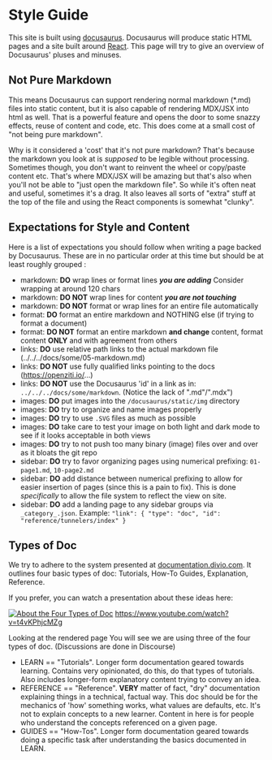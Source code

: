 # Style Guide

This site is built using [docusaurus](https://docusaurus.io/). Docusaurus will produce static HTML pages and a site built
around [React](https://react.dev/). This page will try to give an overview of Docusaurus' pluses and minuses.

## Not Pure Markdown
This means Docusaurus can support rendering normal markdown (*.md) files into static
content, but it is also capable of rendering MDX/JSX into html as well. That is a powerful feature and opens the door
to some snazzy effects, reuse of content and code, etc. This does come at a small cost of "not being pure markdown".

Why is it considered a 'cost' that it's not pure markdown? That's because the markdown you look at is _supposed_ to be
legible without processing. Sometimes though, you don't want to reinvent the wheel or copy/paste content etc. That's 
where MDX/JSX will be amazing but that's also when you'll not be able to "just open the markdown file". So while it's
often neat and useful, sometimes it's a drag. It also leaves all sorts of "extra" stuff at the top of the file and using
the React components is somewhat "clunky".

## Expectations for Style and Content

Here is a list of expectations you should follow when writing a page backed by Docusaurus. These are in no particular
order at this time but should be at least roughly grouped :

* markdown: __DO__ wrap lines or format lines ___you are adding___ Consider wrapping at around 120 chars
* markdown: __DO NOT__ wrap lines for content ___you are not touching___
* markdown: __DO NOT__ format or wrap lines for an entire file automatically
* format: __DO__ format an entire markdown and NOTHING else (if trying to format a document)
* format: __DO NOT__ format an entire markdown __and change__ content, format content __ONLY__ and with agreement from others
* links: __DO__ use relative path links to the actual markdown file (../../../docs/some/05-markdown.md)
* links: __DO NOT__ use fully qualified links pointing to the docs (https://openziti.io/...)
* links: __DO NOT__ use the Docusaurus 'id' in a link as in: `../../../docs/some/markdown`. (Notice the lack of ".md"/".mdx")
* images: __DO__ put images into the `/docusaurus/static/img` directory
* images: __DO__ try to organize and name images properly
* images: __DO__ try to use `.SVG` files as much as possible
* images: __DO__ take care to test your image on both light and dark mode to see if it looks acceptable in both views
* images: __DO__ try to not push too many binary (image) files over and over as it bloats the git repo
* sidebar: __DO__ try to favor organizing pages using numerical prefixing: `01-page1.md`, `10-page2.md`
* sidebar: __DO__ add distance between numerical prefixing to allow for easier insertion of pages (since this is a
           pain to fix). This is done _specifically_ to allow the file system to reflect the view on site.
* sidebar: __DO__ add a landing page to any sidebar groups via `_category_.json`. Example:
           `"link": { "type": "doc", "id": "reference/tunnelers/index" }`

## Types of Doc

We try to adhere to the system presented at [documentation.divio.com](https://documentation.divio.com/introduction/).
It outlines four basic types of doc: Tutorials, How-To Guides, Explanation, Reference.

If  you prefer, you can watch a presentation about these ideas here:

[![About the Four Types of Doc](https://i3.ytimg.com/vi/t4vKPhjcMZg/maxresdefault.jpg)](https://www.youtube.com/watch?v=t4vKPhjcMZg "About the Four Types of Doc")
https://www.youtube.com/watch?v=t4vKPhjcMZg

Looking at the rendered page You will see we are using three of the four types of doc. (Discussions are done in Discourse)
* LEARN == "Tutorials". Longer form documentation geared towards learning. Contains very opinionated, do this, do that
types of tutorials. Also includes longer-form explanatory content trying to convey an idea.
* REFERENCE == "Reference". __VERY__ matter of fact, "dry" documentation explaining things in a technical, factual way.
This doc should be for the mechanics of 'how' something works, what values are defaults, etc. It's not to explain
concepts to a new learner. Content in here is for people who understand the concepts referenced on a given page.
* GUIDES == "How-Tos". Longer form documentation geared towards doing a specific task after understanding the basics 
documented in LEARN.

